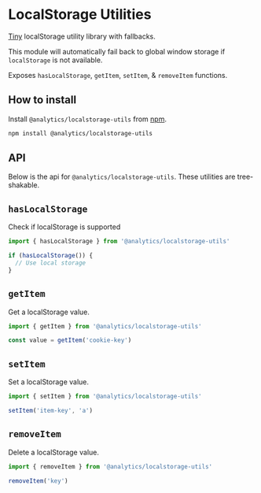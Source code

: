 <!--
title: Javascript LocalStorage Utilities
pageTitle: LocalStorage Utils
description: Utility library for managing HTML LocalStorage
-->

# LocalStorage Utilities

[Tiny](https://bundlephobia.com/result?p=@analytics/localstorage-utils) localStorage utility library with fallbacks.

This module will automatically fail back to global window storage if `localStorage` is not available.

Exposes `hasLocalStorage`, `getItem`, `setItem`, & `removeItem` functions.

## How to install

Install `@analytics/localstorage-utils` from [npm](https://www.npmjs.com/package/@analytics/localstorage-utils).

```bash
npm install @analytics/localstorage-utils
```

## API

Below is the api for `@analytics/localstorage-utils`. These utilities are tree-shakable.

## `hasLocalStorage`

Check if localStorage is supported

```js
import { hasLocalStorage } from '@analytics/localstorage-utils'

if (hasLocalStorage()) {
  // Use local storage 
}
```

## `getItem`

Get a localStorage value.

```js
import { getItem } from '@analytics/localstorage-utils'

const value = getItem('cookie-key')
```

## `setItem`

Set a localStorage value.

```js
import { setItem } from '@analytics/localstorage-utils'

setItem('item-key', 'a')
```

## `removeItem`

Delete a localStorage value.

```js
import { removeItem } from '@analytics/localstorage-utils'

removeItem('key')
```
